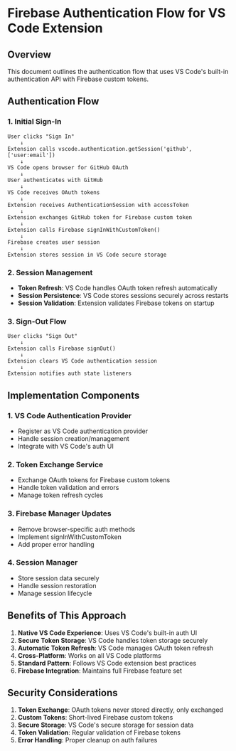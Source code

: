 # Firebase Authentication Flow for VS Code Extension

## Overview
This document outlines the authentication flow that uses VS Code's built-in authentication API with Firebase custom tokens.

## Authentication Flow

### 1. Initial Sign-In
```
User clicks "Sign In"
    ↓
Extension calls vscode.authentication.getSession('github', ['user:email'])
    ↓
VS Code opens browser for GitHub OAuth
    ↓
User authenticates with GitHub
    ↓
VS Code receives OAuth tokens
    ↓
Extension receives AuthenticationSession with accessToken
    ↓
Extension exchanges GitHub token for Firebase custom token
    ↓
Extension calls Firebase signInWithCustomToken()
    ↓
Firebase creates user session
    ↓
Extension stores session in VS Code secure storage
```

### 2. Session Management
- **Token Refresh**: VS Code handles OAuth token refresh automatically
- **Session Persistence**: VS Code stores sessions securely across restarts
- **Session Validation**: Extension validates Firebase tokens on startup

### 3. Sign-Out Flow
```
User clicks "Sign Out"
    ↓
Extension calls Firebase signOut()
    ↓
Extension clears VS Code authentication session
    ↓
Extension notifies auth state listeners
```

## Implementation Components

### 1. VS Code Authentication Provider
- Register as VS Code authentication provider
- Handle session creation/management
- Integrate with VS Code's auth UI

### 2. Token Exchange Service
- Exchange OAuth tokens for Firebase custom tokens
- Handle token validation and errors
- Manage token refresh cycles

### 3. Firebase Manager Updates
- Remove browser-specific auth methods
- Implement signInWithCustomToken
- Add proper error handling

### 4. Session Manager
- Store session data securely
- Handle session restoration
- Manage session lifecycle

## Benefits of This Approach

1. **Native VS Code Experience**: Uses VS Code's built-in auth UI
2. **Secure Token Storage**: VS Code handles token storage securely
3. **Automatic Token Refresh**: VS Code manages OAuth token refresh
4. **Cross-Platform**: Works on all VS Code platforms
5. **Standard Pattern**: Follows VS Code extension best practices
6. **Firebase Integration**: Maintains full Firebase feature set

## Security Considerations

1. **Token Exchange**: OAuth tokens never stored directly, only exchanged
2. **Custom Tokens**: Short-lived Firebase custom tokens
3. **Secure Storage**: VS Code's secure storage for session data
4. **Token Validation**: Regular validation of Firebase tokens
5. **Error Handling**: Proper cleanup on auth failures
